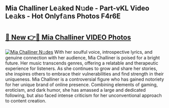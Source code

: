 ## Mia Challiner Le𝚊ked N𝚞de - Part-vKL Video Le𝚊ks - Hot Onlyf𝚊ns Photos F4r6E

# <h2><a href="http://ab27665.deff.icu/?id=Mia+Challiner">🔗 New 👉🔴 Mia Challiner VIDEO Photos</a></h2>

[![Mia Challiner N𝚞des](https://i.imgur.com/rIISA9y.gif)](http://ab27665.deff.icu/?id=Mia+Challiner)
With her soulful voice, introspective lyrics, and genuine connection with her audience, Mia Challiner is poised for a bright future. Her music transcends genres, offering a relatable and therapeutic experience for listeners. As she continues to grow and share her stories, she inspires others to embrace their vulnerabilities and find strength in their uniqueness. Mia Challiner is a controversial figure who has gained notoriety for her unique brand of online presence. Combining elements of gaming, eroticism, and dark humor, she has amassed a large and dedicated following, but also faced intense criticism for her unconventional approach to content creation.
